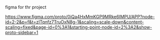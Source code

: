 figma for thr project

https://www.figma.com/proto/0iQa4HxMmKGP9MRke6IMPU/APP?node-id=2-2&p=f&t=zITqnfz7TruOxN8g-1&scaling=scale-down&content-scaling=fixed&page-id=0%3A1&starting-point-node-id=2%3A2&show-proto-sidebar=1 
